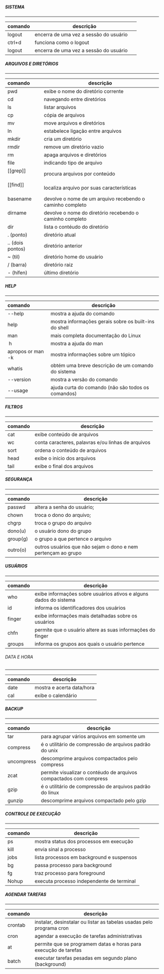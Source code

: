 
##### SISTEMA
***

|comando| descrição|
|:-----------|-----------|
| logout | encerra de uma vez a sessão do usuário      | 
| ctrl+d | funciona como o logout      | 
| logout | encerra de uma vez a sessão do usuário      | 

##### ARQUIVOS E DIRETÓRIOS
***

| comando | descrição |
|:------------|-----------|
| pwd| exibe o nome do diretório corrente|
|cd              | navegando entre diretórios|
|ls               | listar arquivos|
|cp               | cópia de arquivos|
|mv               | move arquivos e diretórios|
|ln               | estabelece ligação entre arquivos|
|mkdir            | cria um diretório|
|rmdir            | remove um diretório vazio|
|rm               | apaga arquivos e diretórios|
|file            | indicando tipo de arquivo|
|[[grep]]             | procura arquivos por conteúdo|
|[[find]]            | localiza arquivo por suas características|
|basename        | devolve o nome de um arquivo recebendo o caminho completo|
|dirname          | devolve o nome do diretório recebendo o caminho completo|
|dir              | lista o contéudo do diretório|
|. (ponto)| diretório atual|
|.. (dois pontos) | diretório anterior|
|~ (til)        | diretório home do usuário|
|/ (barra)      | diretório raiz|
|- (hífen)       |último diretório|

##### HELP
***

|comando|descrição|
|:----|---|
| --help | mostra a ajuda do comando |
| help | mostra informações gerais sobre os built-ins do shell |
| man | mais completa documentação do Linux |
| h  | mostra a ajuda do man|
| apropos or man -k | mostra informações sobre um tópico|
| whatis | obtém uma breve descrição de um comando do sistema|
| --version | mostra a versão do comando|
| --usage | ajuda curta do comando (não são todos os comandos)|

##### FILTROS
***

|comando|descrição|
|:----|---|
| cat | exibe conteúdo de arquivos |
| wc | conta caracteres, palavras e/ou linhas de arquivos
| sort | ordena o conteúdo de arquivos
| head | exibe o início dos arquivos
| tail | exibe o final dos arquivos

##### SEGURANÇA
***

| comando | descrição |
|:-------|--------|
|passwd | altera a senha do usuário;                                  |
|chown| troca o dono do arquivo;
|chgrp | troca o grupo do arquivo
|dono(u) | o usuário dono do grupo
|group(g) | o grupo a que pertence o arquivo
|outro(o) | outros usuários que não sejam o dono e nem pertençam ao grupo

##### USUÁRIOS
***

| comando | descrição |
|:------|-------|
|who    | exibe informações sobre usuários ativos e alguns dados do sistema
|id     | informa os identificadores dos usuários
|finger | exibe informações mais detalhadas sobre os usuários
|chfn   | permite que o usuário altere as suas informações do finger
|groups | informa os grupos aos quais o usuário pertence

###### DATA E HORA
***

| comando | descrição |
|:----|----|
|date | mostra e acerta data/hora
|cal  | exibe o calendário

##### BACKUP
***

|comando|descrição|
|:-----|------|
|tar        | para agrupar vários arquivos em somente um|
|compress   | é o utilitário de compressão de arquivos padrão do unix|
|uncompress | descomprime arquivos compactados pelo compress|
|zcat       | permite visualizar o contéudo de arquivos compactados com compress|
|gzip       | é o utilitário de compressão de arquivos padrão do linux|
|gunzip     | descomprime arquivos compactado pelo gzip|

##### CONTROLE DE EXECUÇÃO
***

| comando | descrição |
|:-----|------|
| ps | mostra status dos processos em execução|
|kill  | envia sinal a processo
|jobs  | lista processos em background e suspensos
|bg    | passa processo para background
|fg    | traz processo para foreground
|Nohup | executa processo independente de terminal

##### AGENDAR TAREFAS
***

| comando | descrição |
|:-----|-----|
|crontab | instalar, desinstalar ou listar as tabelas usadas pelo programa cron
|cron | agendar a execução de tarefas administrativas
|at | permite que se programem datas e horas para execução de tarefas
|batch | executar tarefas pesadas em segundo plano (background)


  

